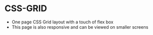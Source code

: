 # CSS-GRID
- One page CSS Grid layout with a touch of flex box
- This page is also responsive and can be viewed on smaller screens 
